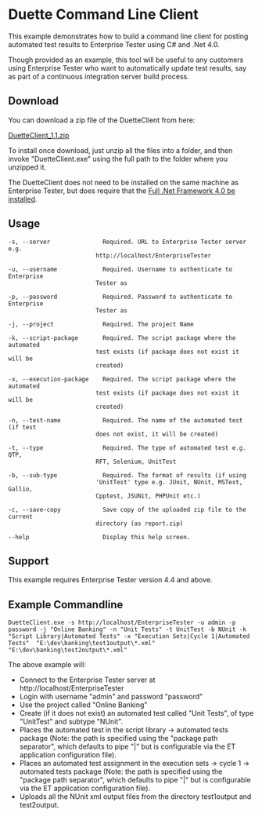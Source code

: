 Duette Command Line Client
==========================

This example demonstrates how to build a command line client for posting automated test results to Enterprise Tester using C# and .Net 4.0.

Though provided as an example, this tool will be useful to any customers using Enterprise Tester who want to automatically update test results, say as part of a continuous integration server build process.

Download
--------

You can download a zip file of the DuetteClient from here:

[DuetteClient_1.1.zip][0]

To install once download, just unzip all the files into a folder, and then invoke "DuetteClient.exe" using the full path to the folder where you unzipped it.

The DuetteClient does not need to be installed on the same machine as Enterprise Tester, but does require that the [Full .Net Framework 4.0 be installed][1].

Usage
-----

	-s, --server               Required. URL to Enterprise Tester server e.g.
	                         http://localhost/EnterpriseTester

	-u, --username             Required. Username to authenticate to Enterprise
	                         Tester as

	-p, --password             Required. Password to authenticate to Enterprise
	                         Tester as

	-j, --project              Required. The project Name

	-k, --script-package       Required. The script package where the automated
	                         test exists (if package does not exist it will be
	                         created)

	-x, --execution-package    Required. The script package where the automated
	                         test exists (if package does not exist it will be
	                         created)

	-n, --test-name            Required. The name of the automated test (if test
	                         does not exist, it will be created)

	-t, --type                 Required. The type of automated test e.g. QTP,
	                         RFT, Selenium, UnitTest

	-b, --sub-type             Required. The format of results (if using
	                         'UnitTest' type e.g. JUnit, NUnit, MSTest, Gallio,
	                         Cpptest, JSUNit, PHPUnit etc.)

	-c, --save-copy            Save copy of the uploaded zip file to the current
	                         directory (as report.zip)

	--help                     Display this help screen.

Support
-------

This example requires Enterprise Tester version 4.4 and above.

Example Commandline
--------------------

    DuetteClient.exe -s http://localhost/EnterpriseTester -u admin -p password -j "Online Banking" -n "Unit Tests" -t UnitTest -b NUnit -k "Script Library|Automated Tests" -x "Execution Sets|Cycle 1|Automated Tests"  "E:\dev\banking\test1output\*.xml" "E:\dev\banking\test2output\*.xml"

The above example will:

* Connect to the Enterprise Tester server at http://localhost/EnterpriseTester
* Login with username "admin" and password "password"
* Use the project called "Online Banking"
* Create (if it does not exist) an automated test called "Unit Tests", of type "UnitTest" and subtype "NUnit".
* Places the automated test in the script library -> automated tests package (Note: the path is specified using the "package path separator", which defaults to pipe "|" but is configurable via the ET application configuration file).
* Places an automated test assignment in the execution sets -> cycle 1 -> automated tests package (Note: the path is specified using the "package path separator", which defaults to pipe "|" but is configurable via the ET application configuration file).
* Uploads all the NUnit xml output files from the directory test1output and test2output.


[0]: http://www.enterprisetester.com/downloads/DuetteClient-v1.1.zip
[1]: http://www.microsoft.com/en-us/download/details.aspx?id=17851
